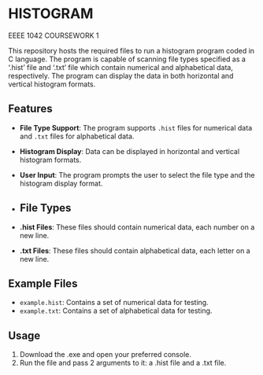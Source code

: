 # HISTOGRAM
EEEE 1042 COURSEWORK 1

This repository hosts the required files to run a histogram program coded in C language. The program is capable of scanning file types specified as a ‘.hist’ file and ‘.txt’ file which contain numerical and alphabetical data, respectively. The program can display the data in both horizontal and vertical histogram formats.

## Features
- **File Type Support**: The program supports `.hist` files for numerical data and `.txt` files for alphabetical data.
- **Histogram Display**: Data can be displayed in horizontal and vertical histogram formats.
- **User Input**: The program prompts the user to select the file type and the histogram display format.

- ## File Types
- **.hist Files**: These files should contain numerical data, each number on a new line.
- **.txt Files**: These files should contain alphabetical data, each letter on a new line.

## Example Files
- `example.hist`: Contains a set of numerical data for testing.
- `example.txt`: Contains a set of alphabetical data for testing.

## Usage
1. Download the .exe and open your preferred console.
2. Run the file and pass 2 arguments to it: a .hist file and a .txt file.

